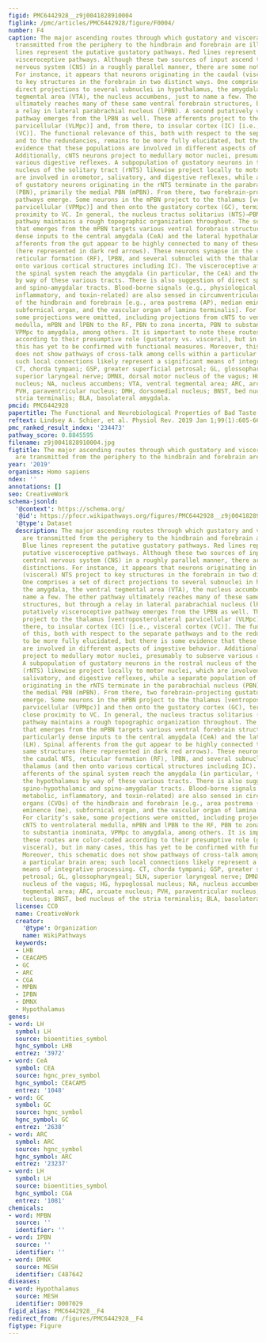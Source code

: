 ```yaml
---
figid: PMC6442928__z9j0041828910004
figlink: /pmc/articles/PMC6442928/figure/F0004/
number: F4
caption: The major ascending routes through which gustatory and visceral signals are
  transmitted from the periphery to the hindbrain and forebrain are illustrated. Blue
  lines represent the putative gustatory pathways. Red lines represent the putative
  visceroceptive pathways. Although these two sources of input ascend the central
  nervous system (CNS) in a roughly parallel manner, there are some notable distinctions.
  For instance, it appears that neurons originating in the caudal (visceral) NTS project
  to key structures in the forebrain in two distinct ways. One comprises a set of
  direct projections to several subnuclei in hypothalamus, the amygdala, the ventral
  tegmental area (VTA), the nucleus accumbens, just to name a few. The other pathway
  ultimately reaches many of these same ventral forebrain structures, but through
  a relay in lateral parabrachial nucleus (lPBN). A second putatively visceroceptive
  pathway emerges from the lPBN as well. These afferents project to the thalamus [ventroposterolateral
  parvicellular (VLMpc)] and, from there, to insular cortex (IC) [i.e., visceral cortex
  (VC)]. The functional relevance of this, both with respect to the separate pathways
  and to the redundancies, remains to be more fully elucidated, but there is some
  evidence that these populations are involved in different aspects of ingestive behavior.
  Additionally, cNTS neurons project to medullary motor nuclei, presumably to subserve
  various digestive reflexes. A subpopulation of gustatory neurons in the rostral
  nucleus of the solitary tract (rNTS) likewise project locally to motor nuclei, which
  are involved in oromotor, salivatory, and digestive reflexes, while a separate population
  of gustatory neurons originating in the rNTS terminate in the parabrachial nucleus
  (PBN), primarily the medial PBN (mPBN). From there, two forebrain-projecting gustatory
  pathways emerge. Some neurons in the mPBN project to the thalamus [ventroposteromedial
  parvicellular (VPMpc)] and then onto the gustatory cortex (GC), terminating in close
  proximity to VC. In general, the nucleus tractus solitarius (NTS)→PBN→thalamus→IC
  pathway maintains a rough topographic organization throughout. The second pathway
  that emerges from the mPBN targets various ventral forebrain structures, with particularly
  dense inputs to the central amygdala (CeA) and the lateral hypothalamus (LH). Spinal
  afferents from the gut appear to be highly connected to many of these same structures
  (here represented in dark red arrows). These neurons synapse in the caudal NTS,
  reticular formation (RF), lPBN, and several subnuclei with the thalamus (and then
  onto various cortical structures including IC). The visceroceptive afferents of
  the spinal system reach the amygdala (in particular, the CeA) and the hypothalamus
  by way of these various tracts. There is also suggestion of direct spino-hypothalamic
  and spino-amygdalar tracts. Blood-borne signals (e.g., physiological, metabolic,
  inflammatory, and toxin-related) are also sensed in circumventricular organs (CVOs)
  of the hindbrain and forebrain [e.g., area postrema (AP), median eminence (me),
  subfornical organ, and the vascular organ of lamina terminalis]. For clarity’s sake,
  some projections were omitted, including projections from cNTS to ventrolateral
  medulla, mPBN and lPBN to the RF, PBN to zona incerta, PBN to substantia inominata,
  VPMpc to amygdala, among others. It is important to note these routes are color-coded
  according to their presumptive role (gustatory vs. visceral), but in many cases,
  this has yet to be confirmed with functional measures. Moreover, this schematic
  does not show pathways of cross-talk among cells within a particular brain area;
  such local connections likely represent a significant means of integrative processing.
  CT, chorda tympani; GSP, greater superficial petrosal; GL, glossopharyngeal; SLN,
  superior laryngeal nerve; DMNX, dorsal motor nucleus of the vagus; HG, hypoglossal
  nucleus; NA, nucleus accumbens; VTA, ventral tegmental area; ARC, arcuate nucleus;
  PVH, paraventricular nucleus; DMH, dorsomedial nucleus; BNST, bed nucleus of the
  stria terminalis; BLA, basolateral amygdala.
pmcid: PMC6442928
papertitle: The Functional and Neurobiological Properties of Bad Taste.
reftext: Lindsey A. Schier, et al. Physiol Rev. 2019 Jan 1;99(1):605-663.
pmc_ranked_result_index: '234473'
pathway_score: 0.8845595
filename: z9j0041828910004.jpg
figtitle: The major ascending routes through which gustatory and visceral signals
  are transmitted from the periphery to the hindbrain and forebrain are illustrated
year: '2019'
organisms: Homo sapiens
ndex: ''
annotations: []
seo: CreativeWork
schema-jsonld:
  '@context': https://schema.org/
  '@id': https://pfocr.wikipathways.org/figures/PMC6442928__z9j0041828910004.html
  '@type': Dataset
  description: The major ascending routes through which gustatory and visceral signals
    are transmitted from the periphery to the hindbrain and forebrain are illustrated.
    Blue lines represent the putative gustatory pathways. Red lines represent the
    putative visceroceptive pathways. Although these two sources of input ascend the
    central nervous system (CNS) in a roughly parallel manner, there are some notable
    distinctions. For instance, it appears that neurons originating in the caudal
    (visceral) NTS project to key structures in the forebrain in two distinct ways.
    One comprises a set of direct projections to several subnuclei in hypothalamus,
    the amygdala, the ventral tegmental area (VTA), the nucleus accumbens, just to
    name a few. The other pathway ultimately reaches many of these same ventral forebrain
    structures, but through a relay in lateral parabrachial nucleus (lPBN). A second
    putatively visceroceptive pathway emerges from the lPBN as well. These afferents
    project to the thalamus [ventroposterolateral parvicellular (VLMpc)] and, from
    there, to insular cortex (IC) [i.e., visceral cortex (VC)]. The functional relevance
    of this, both with respect to the separate pathways and to the redundancies, remains
    to be more fully elucidated, but there is some evidence that these populations
    are involved in different aspects of ingestive behavior. Additionally, cNTS neurons
    project to medullary motor nuclei, presumably to subserve various digestive reflexes.
    A subpopulation of gustatory neurons in the rostral nucleus of the solitary tract
    (rNTS) likewise project locally to motor nuclei, which are involved in oromotor,
    salivatory, and digestive reflexes, while a separate population of gustatory neurons
    originating in the rNTS terminate in the parabrachial nucleus (PBN), primarily
    the medial PBN (mPBN). From there, two forebrain-projecting gustatory pathways
    emerge. Some neurons in the mPBN project to the thalamus [ventroposteromedial
    parvicellular (VPMpc)] and then onto the gustatory cortex (GC), terminating in
    close proximity to VC. In general, the nucleus tractus solitarius (NTS)→PBN→thalamus→IC
    pathway maintains a rough topographic organization throughout. The second pathway
    that emerges from the mPBN targets various ventral forebrain structures, with
    particularly dense inputs to the central amygdala (CeA) and the lateral hypothalamus
    (LH). Spinal afferents from the gut appear to be highly connected to many of these
    same structures (here represented in dark red arrows). These neurons synapse in
    the caudal NTS, reticular formation (RF), lPBN, and several subnuclei with the
    thalamus (and then onto various cortical structures including IC). The visceroceptive
    afferents of the spinal system reach the amygdala (in particular, the CeA) and
    the hypothalamus by way of these various tracts. There is also suggestion of direct
    spino-hypothalamic and spino-amygdalar tracts. Blood-borne signals (e.g., physiological,
    metabolic, inflammatory, and toxin-related) are also sensed in circumventricular
    organs (CVOs) of the hindbrain and forebrain [e.g., area postrema (AP), median
    eminence (me), subfornical organ, and the vascular organ of lamina terminalis].
    For clarity’s sake, some projections were omitted, including projections from
    cNTS to ventrolateral medulla, mPBN and lPBN to the RF, PBN to zona incerta, PBN
    to substantia inominata, VPMpc to amygdala, among others. It is important to note
    these routes are color-coded according to their presumptive role (gustatory vs.
    visceral), but in many cases, this has yet to be confirmed with functional measures.
    Moreover, this schematic does not show pathways of cross-talk among cells within
    a particular brain area; such local connections likely represent a significant
    means of integrative processing. CT, chorda tympani; GSP, greater superficial
    petrosal; GL, glossopharyngeal; SLN, superior laryngeal nerve; DMNX, dorsal motor
    nucleus of the vagus; HG, hypoglossal nucleus; NA, nucleus accumbens; VTA, ventral
    tegmental area; ARC, arcuate nucleus; PVH, paraventricular nucleus; DMH, dorsomedial
    nucleus; BNST, bed nucleus of the stria terminalis; BLA, basolateral amygdala.
  license: CC0
  name: CreativeWork
  creator:
    '@type': Organization
    name: WikiPathways
  keywords:
  - LHB
  - CEACAM5
  - GC
  - ARC
  - CGA
  - MPBN
  - IPBN
  - DMNX
  - Hypothalamus
genes:
- word: LH
  symbol: LH
  source: bioentities_symbol
  hgnc_symbol: LHB
  entrez: '3972'
- word: CeA
  symbol: CEA
  source: hgnc_prev_symbol
  hgnc_symbol: CEACAM5
  entrez: '1048'
- word: GC
  symbol: GC
  source: hgnc_symbol
  hgnc_symbol: GC
  entrez: '2638'
- word: ARC
  symbol: ARC
  source: hgnc_symbol
  hgnc_symbol: ARC
  entrez: '23237'
- word: LH
  symbol: LH
  source: bioentities_symbol
  hgnc_symbol: CGA
  entrez: '1081'
chemicals:
- word: MPBN
  source: ''
  identifier: ''
- word: IPBN
  source: ''
  identifier: ''
- word: DMNX
  source: MESH
  identifier: C487642
diseases:
- word: Hypothalamus
  source: MESH
  identifier: D007029
figid_alias: PMC6442928__F4
redirect_from: /figures/PMC6442928__F4
figtype: Figure
---
```


